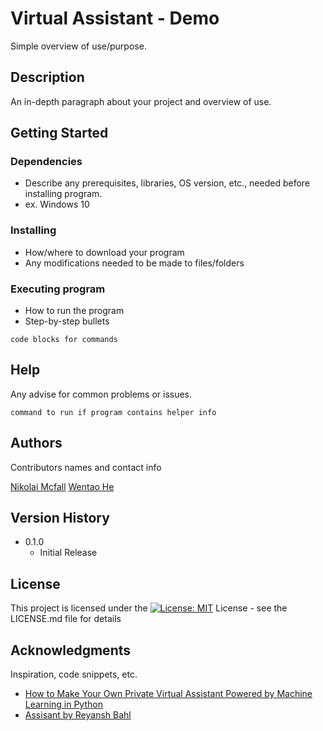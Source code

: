# Virtual Assistant - Demo

Simple overview of use/purpose.

## Description

An in-depth paragraph about your project and overview of use.

## Getting Started

### Dependencies

* Describe any prerequisites, libraries, OS version, etc., needed before installing program.
* ex. Windows 10

### Installing

* How/where to download your program
* Any modifications needed to be made to files/folders

### Executing program

* How to run the program
* Step-by-step bullets
```
code blocks for commands
```

## Help

Any advise for common problems or issues.
```
command to run if program contains helper info
```

## Authors

Contributors names and contact info

[Nikolai Mcfall](https://github.com/nik12mcf)
[Wentao He](https://github.com/wentaohe)

## Version History

* 0.1.0
    * Initial Release

## License

This project is licensed under the [![License: MIT](https://img.shields.io/badge/License-MIT-yellow.svg)](https://opensource.org/licenses/MIT)  License - see the LICENSE.md file for details

## Acknowledgments

Inspiration, code snippets, etc.
* [How to Make Your Own Private Virtual Assistant Powered by Machine Learning in Python](https://medium.com/analytics-vidhya/privacy-virtual-assistant-powered-by-machine-learning-in-python-32578e0d56be)
* [Assisant by Reyansh Bahl](https://github.com/reybahl/Assistant)